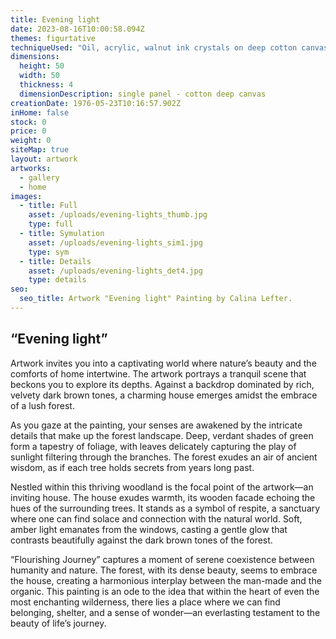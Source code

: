 ```yaml
---
title: Evening light
date: 2023-08-16T10:00:58.094Z
themes: figurtative
techniqueUsed: "Oil, acrylic, walnut ink crystals on deep cotton canvas"
dimensions:
  height: 50
  width: 50
  thickness: 4
  dimensionDescription: single panel - cotton deep canvas
creationDate: 1976-05-23T10:16:57.902Z
inHome: false
stock: 0
price: 0
weight: 0
siteMap: true
layout: artwork
artworks:
  - gallery
  - home
images:
  - title: Full
    asset: /uploads/evening-lights_thumb.jpg
    type: full
  - title: Symulation
    asset: /uploads/evening-lights_sim1.jpg
    type: sym
  - title: Details
    asset: /uploads/evening-lights_det4.jpg
    type: details
seo:
  seo_title: Artwork "Evening light" Painting by Calina Lefter.
---
```


## “Evening light”

Artwork invites you into a captivating world where nature’s beauty and the comforts of home intertwine. The artwork portrays a tranquil scene that beckons you to explore its depths. Against a backdrop dominated by rich, velvety dark brown tones, a charming house emerges amidst the embrace of a lush forest.

As you gaze at the painting, your senses are awakened by the intricate details that make up the forest landscape. Deep, verdant shades of green form a tapestry of foliage, with leaves delicately capturing the play of sunlight filtering through the branches. The forest exudes an air of ancient wisdom, as if each tree holds secrets from years long past.

Nestled within this thriving woodland is the focal point of the artwork—an inviting house. The house exudes warmth, its wooden facade echoing the hues of the surrounding trees. It stands as a symbol of respite, a sanctuary where one can find solace and connection with the natural world. Soft, amber light emanates from the windows, casting a gentle glow that contrasts beautifully against the dark brown tones of the forest.

“Flourishing Journey” captures a moment of serene coexistence between humanity and nature. The forest, with its dense beauty, seems to embrace the house, creating a harmonious interplay between the man-made and the organic. This painting is an ode to the idea that within the heart of even the most enchanting wilderness, there lies a place where we can find belonging, shelter, and a sense of wonder—an everlasting testament to the beauty of life’s journey.
